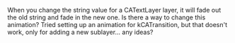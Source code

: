 When you change the string value for a CATextLayer layer, it will fade out the old string and fade in the new one. Is there a way to change this animation?
Tried setting up an animation for kCATransition, but that doesn't work, only for adding a new sublayer... any ideas?
